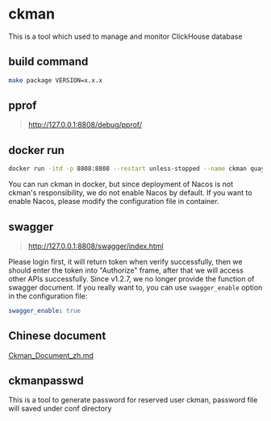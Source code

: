 # ckman
This is a tool which used to manage and monitor ClickHouse database

## build command
```bash
make package VERSION=x.x.x
```

## pprof
> http://127.0.0.1:8808/debug/pprof/

## docker run
```bash
docker run -itd -p 8808:8808 --restart unless-stopped --name ckman quay.io/housepower/ckman:latest
```
You can run ckman in docker, but since deployment of Nacos is not ckman's responsibility,
 we do not enable Nacos by default.
 If you want to enable Nacos, please modify the configuration file in container.

## swagger
> http://127.0.0.1:8808/swagger/index.html

Please login first, it will return token when verify successfully,
then we should enter the token into "Authorize" frame,
after that we will access other APIs successfully.
Since v1.2.7,  we no longer provide the function of swagger document.
If you really want to, you can use `swagger_enable` option in the configuration file:
```yaml
swagger_enable: true
```

## Chinese document
[Ckman_Document_zh.md](docs/Ckman_Document_zh.md)

## ckmanpasswd
This is a tool to generate password for reserved user ckman,
password file will saved under conf directory
